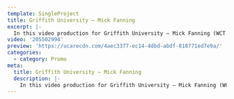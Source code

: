 ```yaml
---
template: SingleProject
title: Griffith University – Mick Fanning
excerpt: |-
  In this video production for Griffith University – Mick Fanning (WCT Champion) helps communicates how important the Institute of Glyomics is at Griffith University. He talks about how the scientists and researchers are the real heroes – waking up everyday to help find a cure for cancer.
video: '205502994'
preview: 'https://ucarecdn.com/4aec3377-ec14-4dbd-abdf-818771ed7e9a/'
categories:
  - category: Promo
meta:
  title: Griffith University – Mick Fanning
  description: |-
    In this video production for Griffith University – Mick Fanning (WCT Champion) helps communicates how important the Institute of Glyomics is at Griffith University. He talks about how the scientists and researchers are the real heroes – waking up everyday to help find a cure for cancer.
---
```

